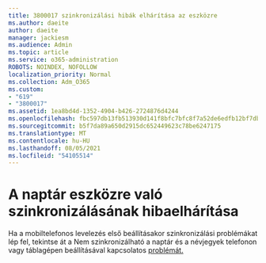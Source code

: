 ```yaml
---
title: 3800017 szinkronizálási hibák elhárítása az eszközre
ms.author: daeite
author: daeite
manager: jackiesm
ms.audience: Admin
ms.topic: article
ms.service: o365-administration
ROBOTS: NOINDEX, NOFOLLOW
localization_priority: Normal
ms.collection: Adm_O365
ms.custom:
- "619"
- "3800017"
ms.assetid: 1ea8bd4d-1352-4904-b426-2724876d4244
ms.openlocfilehash: fbc597db13fb513930d141f8bfc7bfc8f7a52de6edfb12bf7db64a46e3cbdaa9
ms.sourcegitcommit: b5f7da89a650d2915dc652449623c78be6247175
ms.translationtype: MT
ms.contentlocale: hu-HU
ms.lasthandoff: 08/05/2021
ms.locfileid: "54105514"
---
```

# <a name="troubleshoot-syncing-your-calendar-to-your-device"></a>A naptár eszközre való szinkronizálásának hibaelhárítása

Ha a mobiltelefonos levelezés első beállításakor szinkronizálási problémákat lép fel, tekintse át a Nem szinkronizálható a naptár és a névjegyek telefonon vagy táblagépen beállításával kapcsolatos [problémát.](https://support.office.com/article/8479d764-b9f5-4fff-ba88-edd7c265df9f)
  